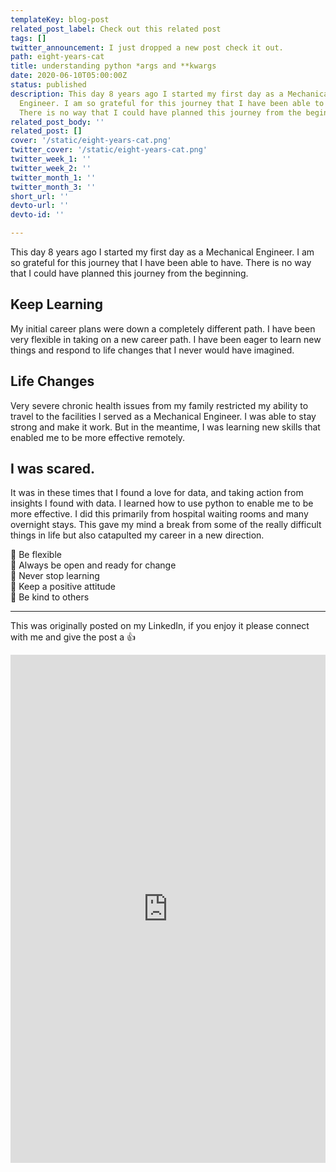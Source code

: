 ```yaml
---
templateKey: blog-post
related_post_label: Check out this related post
tags: []
twitter_announcement: I just dropped a new post check it out.
path: eight-years-cat
title: understanding python *args and **kwargs
date: 2020-06-10T05:00:00Z
status: published
description: This day 8 years ago I started my first day as a Mechanical 
  Engineer. I am so grateful for this journey that I have been able to have. 
  There is no way that I could have planned this journey from the beginning. 
related_post_body: ''
related_post: []
cover: '/static/eight-years-cat.png'
twitter_cover: '/static/eight-years-cat.png'
twitter_week_1: ''
twitter_week_2: ''
twitter_month_1: ''
twitter_month_3: ''
short_url: ''
devto-url: ''
devto-id: ''

---
```


This day 8 years ago I started my first day as a Mechanical Engineer. I am so grateful for this journey that I have been able to have. There is no way that I could have planned this journey from the beginning.  
  
## Keep Learning  
  
My initial career plans were down a completely different path. I have been very flexible in taking on a new career path. I have been eager to learn new things and respond to life changes that I never would have imagined.  
  
## Life Changes  
  
Very severe chronic health issues from my family restricted my ability to travel to the facilities I served as a Mechanical Engineer. I was able to stay strong and make it work. But in the meantime, I was learning new skills that enabled me to be more effective remotely.  
  
## I was scared.  
  
It was in these times that I found a love for data, and taking action from insights I found with data. I learned how to use python to enable me to be more effective. I did this primarily from hospital waiting rooms and many overnight stays. This gave my mind a break from some of the really difficult things in life but also catapulted my career in a new direction.  
  
🔼 Be flexible  
🔼 Always be open and ready for change  
🔼 Never stop learning  
🔼 Keep a positive attitude  
🔼 Be kind to others

---

This was originally posted on my LinkedIn, if you enjoy it please connect with me and give the post a 👍

<iframe src="https://www.linkedin.com/embed/feed/update/urn:li:share:6679445409351393280" height="813" width="504" frameborder="0" allowfullscreen="" title="Embedded post"></iframe>